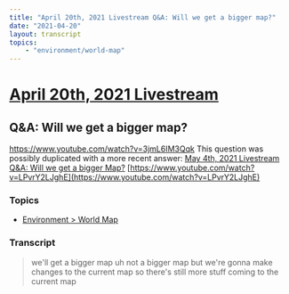 ```yaml
---
title: "April 20th, 2021 Livestream Q&A: Will we get a bigger map?"
date: "2021-04-20"
layout: transcript
topics:
    - "environment/world-map"
---
```

# [April 20th, 2021 Livestream](../2021-04-20.md)
## Q&A: Will we get a bigger map?
https://www.youtube.com/watch?v=3jmL6IM3Qqk
This question was possibly duplicated with a more recent answer: [May 4th, 2021 Livestream Q&A: Will we get a bigger Map?](./yt-LPvrY2LJghE.md) [https://www.youtube.com/watch?v=LPvrY2LJghE](https://www.youtube.com/watch?v=LPvrY2LJghE)


### Topics
* [Environment > World Map](../topics/environment/world-map.md)

### Transcript

> we'll get a bigger map uh not a bigger map but we're gonna make changes to the current map so there's still more stuff coming to the current map
